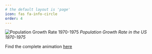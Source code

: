 ```yaml
---
# the default layout is 'page'
icon: fas fa-info-circle
order: 4
---
```

![Population Growth Rate 1970-1975](https://user-images.githubusercontent.com/114946455/231066370-7baea9b9-b1b6-419b-a3a1-c9a0db5bf28c.gif)
*Population Growth Rate in the US 1970-1975*

Find the complete animation [here](https://drive.google.com/file/d/14dtF-J1U4thSkdRu88S5Oc7tmt47UHOm/view?usp=sharing)
